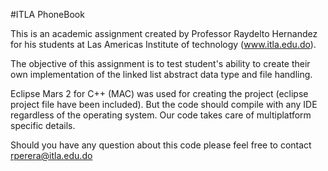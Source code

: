 #ITLA PhoneBook

This is an academic assignment created by Professor Raydelto Hernandez for his students at Las Americas Institute of technology (www.itla.edu.do).

The objective of this assignment is to test student's ability to create their own implementation of the linked list abstract data type and file handling.

Eclipse Mars 2 for C++ (MAC) was used for creating the project (eclipse project file have been included). But the code should compile with any IDE regardless of the operating system. Our code takes care of multiplatform specific details.

Should you have any question about this code please feel free to contact rperera@itla.edu.do